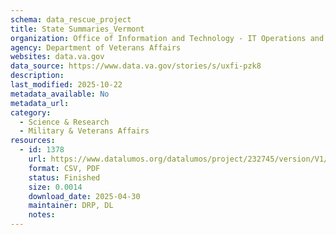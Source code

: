 ```yaml
---
schema: data_rescue_project 
title: State Summaries_Vermont
organization: Office of Information and Technology - IT Operations and Services (ITOPS)
agency: Department of Veterans Affairs
websites: data.va.gov
data_source: https://www.data.va.gov/stories/s/uxfi-pzk8
description: 
last_modified: 2025-10-22
metadata_available: No
metadata_url: 
category:
  - Science & Research 
  - Military & Veterans Affairs 
resources:
  - id: 1378
    url: https://www.datalumos.org/datalumos/project/232745/version/V1/view
    format: CSV, PDF
    status: Finished
    size: 0.0014
    download_date: 2025-04-30
    maintainer: DRP, DL
    notes: 
---
```

